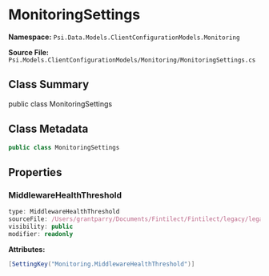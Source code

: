 # MonitoringSettings

**Namespace:** `Psi.Data.Models.ClientConfigurationModels.Monitoring`

**Source File:** `Psi.Models.ClientConfigurationModels/Monitoring/MonitoringSettings.cs`

## Class Summary

public class MonitoringSettings

## Class Metadata

```typescript
public class MonitoringSettings
```

## Properties

### MiddlewareHealthThreshold

```typescript
type: MiddlewareHealthThreshold
sourceFile: /Users/grantparry/Documents/Fintilect/Fintilect/legacy/legacy-apis/Psi.Models.ClientConfigurationModels/Monitoring/MonitoringSettings.cs
visibility: public
modifier: readonly
```

**Attributes:**
```csharp
[SettingKey("Monitoring.MiddlewareHealthThreshold")]
```
